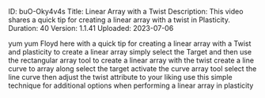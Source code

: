 ID: buO-Oky4v4s
Title: Linear Array with a Twist
Description: This video shares a quick tip for creating a linear array with a twist in Plasticity.
Duration: 40
Version: 1.1.41
Uploaded: 2023-07-06

yum yum
Floyd here with a quick tip for creating
a linear array with a Twist and
plasticity to create a linear array
simply select the Target and then use
the rectangular array tool to create a
linear array with the twist create a
line curve to array along select the
target activate the curve array tool
select the line curve then adjust the
twist attribute to your liking use this
simple technique for additional options
when performing a linear array in
plasticity